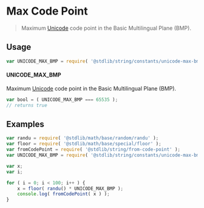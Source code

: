 # Max Code Point

> Maximum [Unicode][unicode] code point in the Basic Multilingual Plane (BMP).

<section class="usage">

## Usage

``` javascript
var UNICODE_MAX_BMP = require( '@stdlib/string/constants/unicode-max-bmp' );
```

#### UNICODE_MAX_BMP

Maximum [Unicode][unicode] code point in the Basic Multilingual Plane (BMP).

``` javascript
var bool = ( UNICODE_MAX_BMP === 65535 );
// returns true
```

</section>

<!-- /.usage -->


<section class="examples">

## Examples

``` javascript
var randu = require( '@stdlib/math/base/random/randu' );
var floor = require( '@stdlib/math/base/special/floor' );
var fromCodePoint = require( '@stdlib/string/from-code-point' );
var UNICODE_MAX_BMP = require( '@stdlib/string/constants/unicode-max-bmp' );

var x;
var i;

for ( i = 0; i < 100; i++ ) {
    x = floor( randu() * UNICODE_MAX_BMP );
    console.log( fromCodePoint( x ) );
}
```

</section>

<!-- /.examples -->


<section class="links">

[unicode]: https://en.wikipedia.org/wiki/Unicode

</section>

<!-- /.links -->
